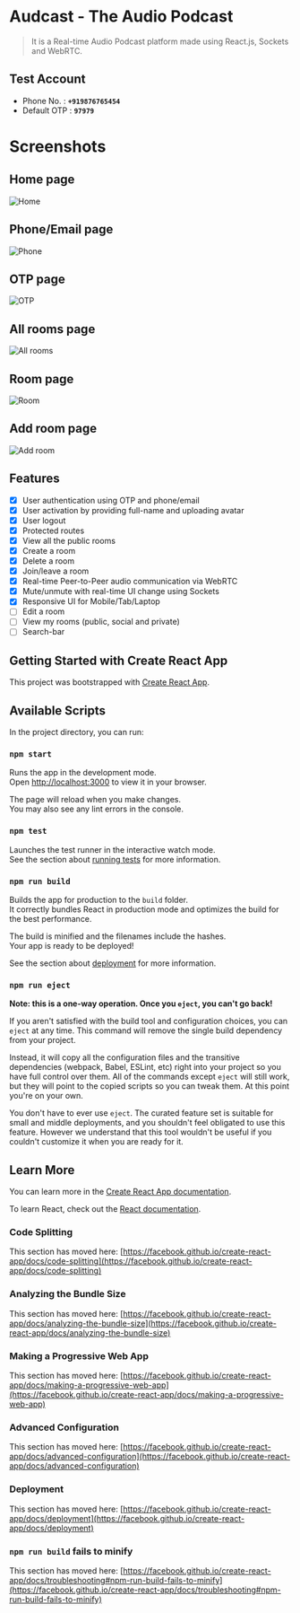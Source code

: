 # Audcast - The Audio Podcast

> It is a Real-time Audio Podcast platform made using React.js, Sockets and WebRTC.

## Test Account

- Phone No. : **`+919876765454`**
- Default OTP : **`97979`**

# Screenshots

## Home page

![Home](/screenshots/home_page_audcast.netlify.app.jpeg)

## Phone/Email page

![Phone](/screenshots/phone_page_audcast.netlify.app.jpeg)

## OTP page

![OTP](/screenshots/otp_page_audcast.netlify.app.jpeg)

## All rooms page

![All rooms](/screenshots/rooms_page_audcast.netlify.app.jpeg)

## Room page

![Room](/screenshots/room_page_audcast.netlify.app.jpeg)

## Add room page

![Add room](/screenshots/add_room_modal_audcast.netlify.app.jpeg)

## Features

- [x] User authentication using OTP and phone/email
- [x] User activation by providing full-name and uploading avatar
- [x] User logout
- [x] Protected routes
- [x] View all the public rooms
- [x] Create a room
- [x] Delete a room
- [x] Join/leave a room
- [x] Real-time Peer-to-Peer audio communication via WebRTC
- [x] Mute/unmute with real-time UI change using Sockets
- [x] Responsive UI for Mobile/Tab/Laptop
- [ ] Edit a room
- [ ] View my rooms (public, social and private)
- [ ] Search-bar

## Getting Started with Create React App

This project was bootstrapped with [Create React App](https://github.com/facebook/create-react-app).

## Available Scripts

In the project directory, you can run:

### `npm start`

Runs the app in the development mode.\
Open [http://localhost:3000](http://localhost:3000) to view it in your browser.

The page will reload when you make changes.\
You may also see any lint errors in the console.

### `npm test`

Launches the test runner in the interactive watch mode.\
See the section about [running tests](https://facebook.github.io/create-react-app/docs/running-tests) for more information.

### `npm run build`

Builds the app for production to the `build` folder.\
It correctly bundles React in production mode and optimizes the build for the best performance.

The build is minified and the filenames include the hashes.\
Your app is ready to be deployed!

See the section about [deployment](https://facebook.github.io/create-react-app/docs/deployment) for more information.

### `npm run eject`

**Note: this is a one-way operation. Once you `eject`, you can't go back!**

If you aren't satisfied with the build tool and configuration choices, you can `eject` at any time. This command will remove the single build dependency from your project.

Instead, it will copy all the configuration files and the transitive dependencies (webpack, Babel, ESLint, etc) right into your project so you have full control over them. All of the commands except `eject` will still work, but they will point to the copied scripts so you can tweak them. At this point you're on your own.

You don't have to ever use `eject`. The curated feature set is suitable for small and middle deployments, and you shouldn't feel obligated to use this feature. However we understand that this tool wouldn't be useful if you couldn't customize it when you are ready for it.

## Learn More

You can learn more in the [Create React App documentation](https://facebook.github.io/create-react-app/docs/getting-started).

To learn React, check out the [React documentation](https://reactjs.org/).

### Code Splitting

This section has moved here: [https://facebook.github.io/create-react-app/docs/code-splitting](https://facebook.github.io/create-react-app/docs/code-splitting)

### Analyzing the Bundle Size

This section has moved here: [https://facebook.github.io/create-react-app/docs/analyzing-the-bundle-size](https://facebook.github.io/create-react-app/docs/analyzing-the-bundle-size)

### Making a Progressive Web App

This section has moved here: [https://facebook.github.io/create-react-app/docs/making-a-progressive-web-app](https://facebook.github.io/create-react-app/docs/making-a-progressive-web-app)

### Advanced Configuration

This section has moved here: [https://facebook.github.io/create-react-app/docs/advanced-configuration](https://facebook.github.io/create-react-app/docs/advanced-configuration)

### Deployment

This section has moved here: [https://facebook.github.io/create-react-app/docs/deployment](https://facebook.github.io/create-react-app/docs/deployment)

### `npm run build` fails to minify

This section has moved here: [https://facebook.github.io/create-react-app/docs/troubleshooting#npm-run-build-fails-to-minify](https://facebook.github.io/create-react-app/docs/troubleshooting#npm-run-build-fails-to-minify)

